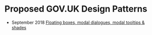 # Proposed GOV.UK Design Patterns

- September 2018 [Floating boxes, modal dialogues, modal tooltips &amp; shades](ui-patterns.html)